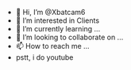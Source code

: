 - 👋 Hi, I’m @Xbatcam6
- 👀 I’m interested in Clients
- 🌱 I’m currently learning ...
- 💞️ I’m looking to collaborate on ...
- 📫 How to reach me ...
- pstt, i do youtube
<!---
Xbatcam6/Xbatcam6 is a ✨ special ✨ repository because its `README.md` (this file) appears on your GitHub profile.
You can click the Preview link to take a look at your changes.
--->
